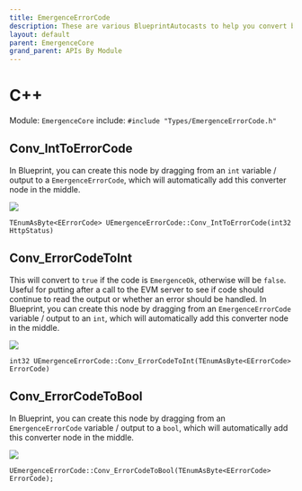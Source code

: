```yaml
---
title: EmergenceErrorCode
description: These are various BlueprintAutocasts to help you convert between EErrorCodes and other types.
layout: default
parent: EmergenceCore
grand_parent: APIs By Module
---
```


# C++

Module: `EmergenceCore`
include: `#include "Types/EmergenceErrorCode.h"`

## Conv\_IntToErrorCode

In Blueprint, you can create this node by dragging from an `int` variable / output to a `EmergenceErrorCode`, which will automatically add this converter node in the middle.

![](<../../../../.gitbook/assets/image (43).png>)

```
TEnumAsByte<EErrorCode> UEmergenceErrorCode::Conv_IntToErrorCode(int32 HttpStatus)
```

## Conv\_ErrorCodeToInt

This will convert to `true` if the code is `EmergenceOk`, otherwise will be `false`. Useful for putting after a call to the EVM server to see if code should continue to read the output or whether an error should be handled.
In Blueprint, you can create this node by dragging from an `EmergenceErrorCode` variable / output to an `int`, which will automatically add this converter node in the middle.

![](<../../../../.gitbook/assets/image (31) (1).png>)

```
int32 UEmergenceErrorCode::Conv_ErrorCodeToInt(TEnumAsByte<EErrorCode> ErrorCode)
```

## Conv\_ErrorCodeToBool

In Blueprint, you can create this node by dragging from an `EmergenceErrorCode` variable / output to a `bool`, which will automatically add this converter node in the middle.

![](<../../../../.gitbook/assets/image (28).png>)

```
UEmergenceErrorCode::Conv_ErrorCodeToBool(TEnumAsByte<EErrorCode> ErrorCode);
```
